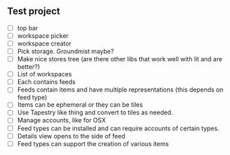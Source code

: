 

## Test project

- [ ] top bar
- [ ] workspace picker
- [ ] workspace creator
- [ ] Pick storage. Groundmist maybe?
- [ ] Make nice stores tree (are there other libs that work well with lit and are better?)
- [ ] List of workspaces
- [ ] Each contains feeds
- [ ] Feeds contain items and have multiple representations (this depends on feed type)
- [ ] Items can be ephemeral or they can be tiles
- [ ] Use Tapestry like thing and convert to tiles as needed.
- [ ] Manage accounts, like for OSX
- [ ] Feed types can be installed and can require accounts of certain types.
- [ ] Details view opens to the side of feed
- [ ] Feed types can support the creation of various items
